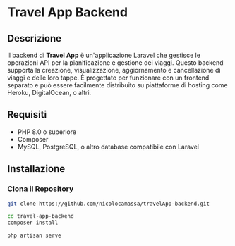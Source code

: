 # Travel App Backend

## Descrizione

Il backend di **Travel App** è un'applicazione Laravel che gestisce le operazioni API per la pianificazione e gestione dei viaggi. Questo backend supporta la creazione, visualizzazione, aggiornamento e cancellazione di viaggi e delle loro tappe. È progettato per funzionare con un frontend separato e può essere facilmente distribuito su piattaforme di hosting come Heroku, DigitalOcean, o altri.

## Requisiti

- PHP 8.0 o superiore
- Composer
- MySQL, PostgreSQL, o altro database compatibile con Laravel

## Installazione

### Clona il Repository

```bash
git clone https://github.com/nicolocamassa/travelApp-backend.git
```

```bash
cd travel-app-backend
composer install
```

```bash
php artisan serve
```
